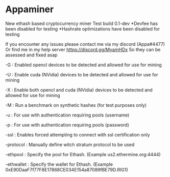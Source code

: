 # Appaminer
New ethash based cryptocurrency miner 
Test build 0.1-dev 
*Devfee has been disabled for testing 
*Hashrate optimizations have been disabled for testing 



If you encounter any issues please contact me via my discord (Appa#4477)
Or find me in my help server https://discord.gg/MyamHDx
So they can be assessed and fixed asap


-G : Enabled opencl devices to be detected and allowed for use for mining

-U : Enable cuda (NVidia) devices to be detected and allowed for use for mining

-X : Enable both opencl and cuda (NVidia) devices to be detected and allowed for use for mining

-M : Run a benchmark on synthetic hashes (for test purposes only)

-u : For use with authentication requiring pools (username)

-p : For use with authentication requiring pools (password)

-ssl : Enables forced attempting to connect with ssl certification only

-protocol : Manually define witch stratum protocol to be used 

-ethpool : Specify the pool for Ethash. (Example us2.ethermine.org:4444) 

-ethwallet : Specify the wallet for Ethash. (Example 0xE90DaaF7f77F8E17868CE034E154a87089fBE79D.RIG1)
